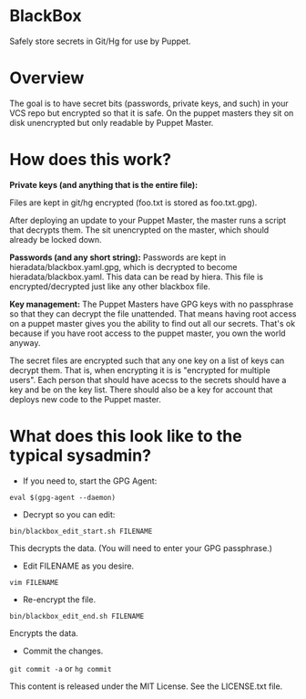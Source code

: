 BlackBox
========

Safely store secrets in Git/Hg for use by Puppet.




Overview
========

The goal is to have secret bits (passwords, private keys, and such) in your VCS repo but encrypted so that
it is safe.  On the puppet masters they sit on disk unencrypted but only readable by Puppet Master.

How does this work?
===================

**Private keys (and anything that is the entire file):**  

Files are kept in git/hg encrypted (foo.txt is stored as foo.txt.gpg).

After deploying an update to your Puppet Master, the master runs a script that decrypts them.  The sit unencrypted on the master, which should already be locked down.

**Passwords (and any short string):**
Passwords are kept in hieradata/blackbox.yaml.gpg, which is decrypted to become hieradata/blackbox.yaml.  This data can be read by hiera.  This file is encrypted/decrypted just like any other blackbox file.

**Key management:**
The Puppet Masters have GPG keys with no passphrase so that they can decrypt the file unattended.  That means having root access on a puppet master gives you the ability to find out all our secrets.  That's ok because if you have root access to the puppet master, you own the world anyway.

The secret files are encrypted such that any one key on a list of keys can decrypt them.  That is, when encrypting it is is "encrypted for multiple users".  Each person that should have acecss to the secrets should have a key and be on the key list.  There should also be a key for account that deploys new code to the Puppet master.

What does this look like to the typical sysadmin?
================================

*  If you need to, start the GPG Agent:

``eval $(gpg-agent --daemon)``

*  Decrypt so you can edit:

``bin/blackbox_edit_start.sh FILENAME``

This decrypts the data. (You will need to enter your GPG passphrase.)

*  Edit FILENAME as you desire.

``vim FILENAME``

*  Re-encrypt the file.

``bin/blackbox_edit_end.sh FILENAME``

Encrypts the data.

*  Commit the changes.

``git commit -a``
or
``hg commit``


This content is released under the MIT License.  See the LICENSE.txt file.

